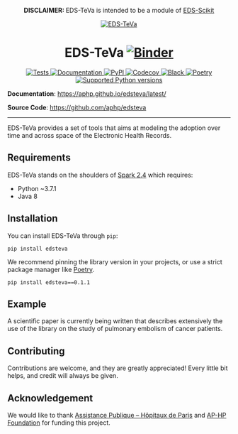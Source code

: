 <p align="center">
<b>DISCLAIMER: </b>EDS-TeVa is intended to be a module of <a href="https://github.com/aphp/EDS-Scikit">EDS-Scikit</a>
</p>

<div align="center">

<p align="center">
  <a href="https://aphp.github.io/edsteva/latest/"><img src="https://aphp.github.io/edsteva/latest/assets/logo/edsteva_logo_small.svg" alt="EDS-TeVa"></a>
</p>

# EDS-TeVa [![Binder](https://mybinder.org/badge_logo.svg)](https://mybinder.org/v2/gh/aphp/edsteva/HEAD?labpath=notebooks%2Fsynthetic_data.ipynb)

<p align="center">
<a href="https://aphp.github.io/edsteva/latest/" target="_blank">
    <img src="https://img.shields.io/github/workflow/status/aphp/edsteva/Tests%20and%20Linting?label=tests&style=flat" alt="Tests">
</a>
<a href="https://aphp.github.io/edsteva/latest/" target="_blank">
    <img src="https://img.shields.io/github/workflow/status/aphp/edsteva/Documentation?label=docs&style=flat" alt="Documentation">
</a>
<a href="https://pypi.org/project/edsteva/" target="_blank">
    <img src="https://img.shields.io/pypi/v/edsteva?color=blue&style=flat" alt="PyPI">
</a>
<a href="https://codecov.io/github/aphp/edsteva?branch=main" target="_blank">
    <img src="https://codecov.io/github/aphp/edsteva/coverage.svg?branch=main" alt="Codecov">
</a>
<a href="https://github.com/psf/black" target="_blank">
    <img src="https://img.shields.io/badge/code%20style-black-000000.svg" alt="Black">
</a>
<a href="https://python-poetry.org/" target="_blank">
    <img src="https://img.shields.io/badge/reproducibility-poetry-blue" alt="Poetry">
</a>
<a href="https://www.python.org/" target="_blank">
    <img src="https://img.shields.io/badge/python-~3.7.1-brightgreen" alt="Supported Python versions">
</a>
</p>
</div>

**Documentation**: <a href="https://aphp.github.io/edsteva/latest/" target="_blank">https://aphp.github.io/edsteva/latest/</a>

**Source Code**: <a href="https://github.com/aphp/edsteva" target="_blank">https://github.com/aphp/edsteva</a>

---

EDS-TeVa provides a set of tools that aims at modeling the adoption over time and across space of the Electronic Health Records.

## Requirements
EDS-TeVa stands on the shoulders of [Spark 2.4](https://spark.apache.org/docs/2.4.8/index.html) which requires:

- Python ~3.7.1
- Java 8

## Installation

You can install EDS-TeVa through ``pip``:

```shell
pip install edsteva
```
We recommend pinning the library version in your projects, or use a strict package manager like [Poetry](https://python-poetry.org/).

```
pip install edsteva==0.1.1
```
## Example

A scientific paper is currently being written that describes extensively the use of the library on the study of pulmonary embolism of cancer patients.

## Contributing

Contributions are welcome, and they are greatly appreciated! Every little bit helps, and credit will always be given.

## Acknowledgement

We would like to thank [Assistance Publique – Hôpitaux de Paris](https://www.aphp.fr/) and [AP-HP Foundation](https://fondationrechercheaphp.fr/) for funding this project.
